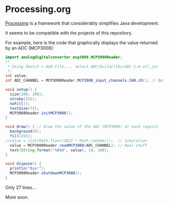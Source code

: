 # Processing.org
[Processing](http://processing.org) is a framework that considerably simplifies Java development.

It seems to be compatible with the projects of this repository.

For example, here is the code that graphically displays the value returned by an ADC (MCP3008):
```java
import analogdigitalconverter.mcp3008.MCP3008Reader;
/*
 * Using Sketch > Add File..., select ADC/build/libs/ADC-1.0-all.jar
 */
int value;
int ADC_CHANNEL = MCP3008Reader.MCP3008_input_channels.CH0.ch(); // Between 0 and 7, 8 channels on the MCP3008

void setup() {
  size(200, 200);
  stroke(255);
  noFill();
  textSize(72);  
  MCP3008Reader.initMCP3008();
}

void draw() { // Draw the value of the ADC (MCP3008) at each repaint
  background(0);
  fill(255);
//value = (int)Math.floor(1023 * Math.random());  // Simulation
  value = MCP3008Reader.readMCP3008(ADC_CHANNEL); // Real stuff
  text(String.format("%04d", value), 10, 100);
}

void dispose() {
  println("Bye!");
  MCP3008Reader.shutdownMCP3008();
}
```
Only 27 lines...

More soon.
